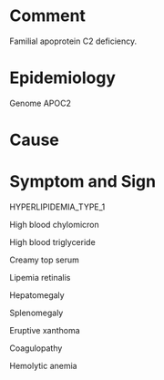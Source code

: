 # Comment

Familial apoprotein C2 deficiency.

# Epidemiology

Genome APOC2

# Cause

# Symptom and Sign

HYPERLIPIDEMIA_TYPE_1

High blood chylomicron

High blood triglyceride

Creamy top serum

Lipemia retinalis

Hepatomegaly

Splenomegaly

Eruptive xanthoma

Coagulopathy

Hemolytic anemia
